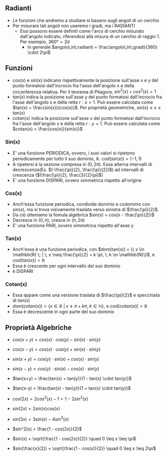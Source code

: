 ## Radianti
* Le funzioni che andremo a studiare si basano sugli angoli di un cerchio
* Per misurare tali angoli non useremo i gradi, ma i RADIANTI
	* Essi possono essere definiti come l'arco di cerchio misurato dall'angolo indicato, riferendosi alla misura di un cerchio di raggio 1. Per esempio, $360° = 2 \pi$
		* In generale $angolo\;in\;radianti = \frac{angolo\;in\;gradi}{360} \cdot 2\pi$
## Funzioni
* $cos(x)$ e $sin(x)$ indicano rispettivamente la posizione sull'asse x e y del punto formatosi dall'incrocio fra l'asse dell'angolo x e della circonferenza relativa. Per il teorema di Pitagora, $sin^2(x) + cos^2(x) = 1$
* $tan(x)$ indica la posizione sull'asse y del punto formatosi dall'incrocio fra l'asse dell'angolo x e della retta $r : x = 1$. Può essere calcolata come $tan(x) = \frac{sin(x)}{cos(x)}$. Per proprietà geometriche, $sin(x) \leq x \leq tan(x)$
* $cotan(x)$ indica la posizione sull'asse x del punto formatosi dall'incrocio fra l'asse dell'angolo x e della retta $r : y = 1$. Può essere calcolata come $cotan(x) = \frac{cos(x)}{sin(x)}$

### Sin(x)
* E' una funzione PERIODICA, ovvero, i suoi valori si ripetono periodicamente per tutto il suo dominio, $\mathbb{R}$. $cod(sin(x)) = (-1, 1)$
* A ripetersi è la sezione compresa in $(0, 2\pi)$. Essa alterna intervalli di decrescenza(Es. $(-\frac{\pi}{2}, \frac{\pi}{2})$) ad intervalli di crescenza ($(\frac{\pi}{2}, \frac{3}{2}\pi)$)
* E' una funzione DISPARI, ovvero simmetrica rispetto all'origine
### Cos(x)
* Anch'essa funzione periodica, condivide dominio e codominio con $sin(x)$, ma si trova visivamente traslata verso sinistra di $\frac{\pi}{2}$.
* Da ciò otteniamo la fomula algebrica $sin(x) = cos(x - \frac{\pi}{2})$
* Decresce in  $(0, \pi)$, cresce in $(\pi, 2\pi)$
* E' una funzione PARI, ovvero simmetrica rispetto all'asse y
### Tan(x)
* Anch'essa è una funzione periodica, con $dom(tan(x)) = \{ x \in \mathbb{R} \; | \; x \neq \frac{\pi}{2} + k \pi, \; k \in \mathbb{N}\}$, e $cod(tan(x)) = \mathbb{R}$
* Essa è crescente per ogni intervallo del suo dominio
* è DISPARI
### Cotan(x)
* Essa appare come una versione traslata di $\frac{\pi}{2}$ e specchiata di $tan(x)$
* $dom(cotan(x)) = \{ x \in \mathbb{R} \; | \; x \neq \pi + k \pi, \; k \in \mathbb{N}\}$, e $cod(cotan(x)) = \mathbb{R}$
* Essa è decrescente in ogni parte del suo dominio

## Proprietà Algebriche
* $cos(x + y) = cos(x) \cdot cos(y) -sin(x)\cdot sin(y)$
* $cos(x - y) = cos(x) \cdot cos(y) +sin(x)\cdot sin(y)$
* $sin(x + y) = cos(y) \cdot sin(x)  + cos(x)\cdot sin(y)$
* $sin(x - y) = cos(y) \cdot sin(x)  - cos(x)\cdot sin(y)$

* $tan(x+y) = \frac{tan(x) + tan(y)}{1 - tan(x) \cdot tan(y)}$
* $tan(x-y) = \frac{tan(x) - tan(y)}{1 + tan(x) \cdot tan(y)}$

* $cos(2x) = 2cos^2(x) -1 = 1 - 2sin^2(x)$
* $sin(2x) = 2sin(x)cos(x)$
* $sin(3x) =3sin(x) - 4sin^3(x)$

* $sin^2(x) = \frac{1 - cos(2x)}{2}$
* $sin(x) = \sqrt{\frac{1 - cos(2x)}{2}} \quad 0 \leq x \leq \pi$
* $sin(\frac{x}{2}) = \sqrt{\frac{1 - cos(x)}{2}} \quad 0 \leq x \leq 2\pi$